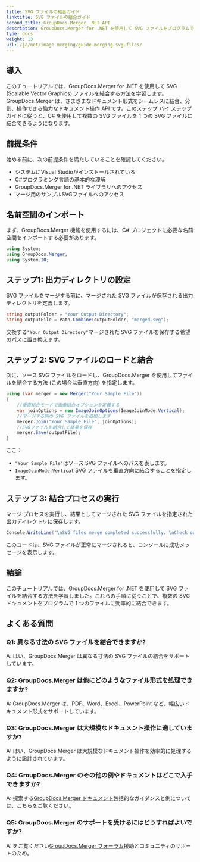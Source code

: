 ```yaml
---
title: SVG ファイルの結合ガイド
linktitle: SVG ファイルの結合ガイド
second_title: GroupDocs.Merger .NET API
description: GroupDocs.Merger for .NET を使用して SVG ファイルをプログラムで結合する方法を学びます。複数の SVG ドキュメントを簡単に結合します。
type: docs
weight: 13
url: /ja/net/image-merging/guide-merging-svg-files/
---
```

## 導入
このチュートリアルでは、GroupDocs.Merger for .NET を使用して SVG (Scalable Vector Graphics) ファイルを結合する方法を学習します。GroupDocs.Merger は、さまざまなドキュメント形式をシームレスに結合、分割、操作できる強力なドキュメント操作 API です。このステップ バイ ステップ ガイドに従うと、C# を使用して複数の SVG ファイルを 1 つの SVG ファイルに結合できるようになります。

## 前提条件

始める前に、次の前提条件を満たしていることを確認してください。

- システムにVisual Studioがインストールされている
- C#プログラミング言語の基本的な理解
- GroupDocs.Merger for .NET ライブラリへのアクセス
- マージ用のサンプルSVGファイルへのアクセス

## 名前空間のインポート

まず、GroupDocs.Merger 機能を使用するには、C# プロジェクトに必要な名前空間をインポートする必要があります。

```csharp
using System; 
using GroupDocs.Merger;
using System.IO;
```

## ステップ1: 出力ディレクトリの設定

SVG ファイルをマージする前に、マージされた SVG ファイルが保存される出力ディレクトリを定義します。

```csharp
string outputFolder = "Your Output Directory";
string outputFile = Path.Combine(outputFolder, "merged.svg");
```

交換する`"Your Output Directory"`マージされた SVG ファイルを保存する希望のパスに置き換えます。

## ステップ 2: SVG ファイルのロードと結合

次に、ソース SVG ファイルをロードし、GroupDocs.Merger を使用してファイルを結合する方法 (この場合は垂直方向) を指定します。

```csharp
using (var merger = new Merger("Your Sample File"))
{
    //垂直結合モードで画像結合オプションを定義する
    var joinOptions = new ImageJoinOptions(ImageJoinMode.Vertical);
    //マージする別の SVG ファイルを追加します
    merger.Join("Your Sample File", joinOptions);
    //SVGファイルを結合して結果を保存
    merger.Save(outputFile);
}
```

ここ：
- `"Your Sample File"`はソース SVG ファイルへのパスを表します。
- `ImageJoinMode.Vertical` SVG ファイルを垂直方向に結合することを指定します。

## ステップ 3: 結合プロセスの実行

マージ プロセスを実行し、結果としてマージされた SVG ファイルを指定された出力ディレクトリに保存します。

```csharp
Console.WriteLine("\nSVG files merge completed successfully. \nCheck output in {0}", outputFolder);
```

このコードは、SVG ファイルが正常にマージされると、コンソールに成功メッセージを表示します。

## 結論

このチュートリアルでは、GroupDocs.Merger for .NET を使用して SVG ファイルを結合する方法を学習しました。これらの手順に従うことで、複数の SVG ドキュメントをプログラムで 1 つのファイルに効率的に結合できます。

## よくある質問

### Q1: 異なる寸法の SVG ファイルを結合できますか?

A: はい、GroupDocs.Merger は異なる寸法の SVG ファイルの結合をサポートしています。

### Q2: GroupDocs.Merger は他にどのようなファイル形式を処理できますか?

A: GroupDocs.Merger は、PDF、Word、Excel、PowerPoint など、幅広いドキュメント形式をサポートしています。

### Q3: GroupDocs.Merger は大規模なドキュメント操作に適していますか?

A: はい、GroupDocs.Merger は大規模なドキュメント操作を効率的に処理するように設計されています。

### Q4: GroupDocs.Merger のその他の例やドキュメントはどこで入手できますか?

 A: 探索する[GroupDocs.Merger ドキュメント](https://reference.groupdocs.com/merger/net/)包括的なガイダンスと例については、こちらをご覧ください。

### Q5: GroupDocs.Merger のサポートを受けるにはどうすればよいですか?

 A: をご覧ください[GroupDocs.Merger フォーラム](https://forum.groupdocs.com/c/merger/32)援助とコミュニティのサポートのため。